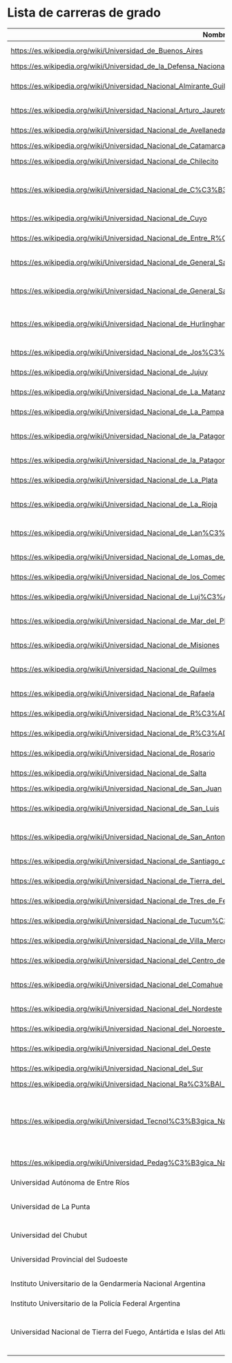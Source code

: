# Lista de carreras de grado

| Nombre | Acrónimo | Dirección | Ciudad | Provincia | Otras sedes | Sitio oficial |
| --- | --- | --- | --- | --- | --- | --- |
| https://es.wikipedia.org/wiki/Universidad_de_Buenos_Aires | UBA | Viamonte 430 | https://es.wikipedia.org/wiki/Buenos_Aires | https://es.wikipedia.org/wiki/Buenos_Aires |  | http://www.uba.ar/ |
| https://es.wikipedia.org/wiki/Universidad_de_la_Defensa_Nacional | UNDEF | Maipú 262 | https://es.wikipedia.org/wiki/Buenos_Aires | https://es.wikipedia.org/wiki/Buenos_Aires |  | http://www.undef.edu.ar/ |
| https://es.wikipedia.org/wiki/Universidad_Nacional_Almirante_Guillermo_Brown | UNAB | Av. Tomás Espora 4320 | https://es.wikipedia.org/wiki/Burzaco | https://es.wikipedia.org/wiki/Provincia_de_Buenos_Aires |  | http://www.unab.edu.ar/ |
| https://es.wikipedia.org/wiki/Universidad_Nacional_Arturo_Jauretche | UNAJ | Av. San Martín 2002 | https://es.wikipedia.org/wiki/Florencio_Varela_(Buenos_Aires) | https://es.wikipedia.org/wiki/Provincia_de_Buenos_Aires | Castelli, Lobos, Brandsen | http://www.unaj.edu.ar/ |
| https://es.wikipedia.org/wiki/Universidad_Nacional_de_Avellaneda | UNDAV | España 350 esq. Colón | https://es.wikipedia.org/wiki/Avellaneda_(Buenos_Aires) | https://es.wikipedia.org/wiki/Provincia_de_Buenos_Aires | https://es.wikipedia.org/wiki/Pi%C3%B1eyro | http://www.undav.edu.ar/ |
| https://es.wikipedia.org/wiki/Universidad_Nacional_de_Catamarca | UNCa | Esquiú 612 | https://es.wikipedia.org/wiki/San_Fernando_del_Valle_de_Catamarca | https://es.wikipedia.org/wiki/Provincia_de_Catamarca |  | http://www.unca.edu.ar/ |
| https://es.wikipedia.org/wiki/Universidad_Nacional_de_Chilecito | UNChiUNdeC | 9 de Julio 22 | https://es.wikipedia.org/wiki/Chilecito | https://es.wikipedia.org/wiki/Provincia_de_La_Rioja_(Argentina) |  | http://www.undec.edu.ar/ |
| https://es.wikipedia.org/wiki/Universidad_Nacional_de_C%C3%B3rdoba | UNC | Haya de la Torre s/nPabellón Argentina | https://es.wikipedia.org/wiki/Ciudad_de_C%C3%B3rdoba_(Argentina) | https://es.wikipedia.org/wiki/Provincia_de_C%C3%B3rdoba_(Argentina) |  | http://www.unc.edu.ar/ |
| https://es.wikipedia.org/wiki/Universidad_Nacional_de_Cuyo | UNCuUNCuyo | Centro Universitario | https://es.wikipedia.org/wiki/Ciudad_de_Mendoza | https://es.wikipedia.org/wiki/Provincia_de_Mendoza |  | http://www.uncu.edu.ar/ |
| https://es.wikipedia.org/wiki/Universidad_Nacional_de_Entre_R%C3%ADos | UNER | Eva Perón 24 | https://es.wikipedia.org/wiki/Concepci%C3%B3n_del_Uruguay | https://es.wikipedia.org/wiki/Provincia_de_Entre_R%C3%ADos | Concordia, Gualeguaychú, Oro Verde, Paraná, Villaguay | http://www.uner.edu.ar/ |
| https://es.wikipedia.org/wiki/Universidad_Nacional_de_General_San_Mart%C3%ADn | UNSMUNSaM | Av. 25 de Mayo y Francia | https://es.wikipedia.org/wiki/San_Mart%C3%ADn_(Buenos_Aires) | https://es.wikipedia.org/wiki/Provincia_de_Buenos_Aires |  | http://www.unsam.edu.ar/ |
| https://es.wikipedia.org/wiki/Universidad_Nacional_de_General_Sarmiento | UNGS | Juan M. Gutiérrez 1150 | https://es.wikipedia.org/wiki/Los_Polvorines | https://es.wikipedia.org/wiki/Provincia_de_Buenos_Aires | Moreno, San Fernando | http://www.ungs.edu.ar/ |
| https://es.wikipedia.org/wiki/Universidad_Nacional_de_Hurlingham | UNAHUR | Teniente Manuel Origone 151 | https://es.wikipedia.org/wiki/Villa_Tesei | https://es.wikipedia.org/wiki/Provincia_de_Buenos_Aires |  | http://unahur.edu.ar/site/ |
| https://es.wikipedia.org/wiki/Universidad_Nacional_de_Jos%C3%A9_Clemente_Paz | UNJPUNPAZ | Leandro N. Alem 4731 | https://es.wikipedia.org/wiki/Jos%C3%A9_C._Paz | https://es.wikipedia.org/wiki/Provincia_de_Buenos_Aires |  | http://www.unpaz.edu.ar/ |
| https://es.wikipedia.org/wiki/Universidad_Nacional_de_Jujuy | UNJu | Av. Bolivia 1239 | https://es.wikipedia.org/wiki/San_Salvador_de_Jujuy | https://es.wikipedia.org/wiki/Provincia_de_Jujuy | https://es.wikipedia.org/wiki/San_Pedro_de_Jujuy | http://www.unju.edu.ar/ |
| https://es.wikipedia.org/wiki/Universidad_Nacional_de_La_Matanza | UNLMUNLaM | Florencio Varela 1903 | https://es.wikipedia.org/wiki/San_Justo_(Buenos_Aires) | https://es.wikipedia.org/wiki/Provincia_de_Buenos_Aires | San Justo,Buenos Aires | http://www.unlam.edu.ar/ |
| https://es.wikipedia.org/wiki/Universidad_Nacional_de_La_Pampa | UNLPam | Coronel Gil 353 | https://es.wikipedia.org/wiki/Santa_Rosa_(Argentina) | https://es.wikipedia.org/wiki/Provincia_de_La_Pampa | https://es.wikipedia.org/wiki/General_Pico | http://www.unlpam.edu.ar/ |
| https://es.wikipedia.org/wiki/Universidad_Nacional_de_la_Patagonia_Austral | UNPA | Lisandro de la Torre 1070 | https://es.wikipedia.org/wiki/R%C3%ADo_Gallegos | https://es.wikipedia.org/wiki/Provincia_de_Santa_Cruz | Caleta Olivia, Puerto San Julián, Río Turbio | http://www.unpa.edu.ar/ |
| https://es.wikipedia.org/wiki/Universidad_Nacional_de_la_Patagonia_San_Juan_Bosco | UNPUNPSJB | Ciudad Universitaria | https://es.wikipedia.org/wiki/Comodoro_Rivadavia | https://es.wikipedia.org/wiki/Provincia_del_Chubut | Esquel, Puerto Madryn, Trelew | http://www.unp.edu.ar/ |
| https://es.wikipedia.org/wiki/Universidad_Nacional_de_La_Plata | UNLP | Av. 7 N° 776 | https://es.wikipedia.org/wiki/La_Plata | https://es.wikipedia.org/wiki/Provincia_de_Buenos_Aires |  | http://www.unlp.edu.ar/ |
| https://es.wikipedia.org/wiki/Universidad_Nacional_de_La_Rioja | UNLaR | Av. Dr. René Favaloro S/N | https://es.wikipedia.org/wiki/Ciudad_de_La_Rioja | https://es.wikipedia.org/wiki/Provincia_de_La_Rioja_(Argentina) | Aimogasta, Chamical, Chepes, Villa Unión | http://www.unlar.edu.ar/ |
| https://es.wikipedia.org/wiki/Universidad_Nacional_de_Lan%C3%BAs | UNLa | 29 de septiembre de 3901 | https://es.wikipedia.org/wiki/Remedios_de_Escalada | https://es.wikipedia.org/wiki/Provincia_de_Buenos_Aires |  | http://www.unla.edu.ar/ |
| https://es.wikipedia.org/wiki/Universidad_Nacional_de_Lomas_de_Zamora | UNLZ | Ruta Prov. 4, pK 2 | https://es.wikipedia.org/wiki/Lomas_de_Zamora | https://es.wikipedia.org/wiki/Provincia_de_Buenos_Aires |  | http://www.unlz.edu.ar/ |
| https://es.wikipedia.org/wiki/Universidad_Nacional_de_los_Comechingones | UNLC | Poeta Agüero 380 | https://es.wikipedia.org/wiki/Villa_de_Merlo | https://es.wikipedia.org/wiki/Provincia_de_San_Luis |  | http://www.unlc.edu.ar/ |
| https://es.wikipedia.org/wiki/Universidad_Nacional_de_Luj%C3%A1n | UNLu | Ruta 5 y Av. Constitución | https://es.wikipedia.org/wiki/Luj%C3%A1n | https://es.wikipedia.org/wiki/Provincia_de_Buenos_Aires | San Miguel, Chivilcoy, Campana | http://www.unlu.edu.ar/ |
| https://es.wikipedia.org/wiki/Universidad_Nacional_de_Mar_del_Plata | UNMDP | Diagonal J.B. Alberdi 2695 | https://es.wikipedia.org/wiki/Mar_del_Plata | https://es.wikipedia.org/wiki/Provincia_de_Buenos_Aires |  | http://www.mdp.edu.ar/ |
| https://es.wikipedia.org/wiki/Universidad_Nacional_de_Misiones | UNMUNaM | Ruta Nac. 12, km. 7,5 | https://es.wikipedia.org/wiki/Posadas | https://es.wikipedia.org/wiki/Provincia_de_Misiones | Eldorado, Oberá | http://www.unam.edu.ar/ |
| https://es.wikipedia.org/wiki/Universidad_Nacional_de_Quilmes | UNQ | Roque Sáenz Peña 352 | https://es.wikipedia.org/wiki/Quilmes_(Buenos_Aires) | https://es.wikipedia.org/wiki/Provincia_de_Buenos_Aires |  | http://www.unq.edu.ar/ |
| https://es.wikipedia.org/wiki/Universidad_Nacional_de_Rafaela | UNRaf | Bv. Roca 989 | https://es.wikipedia.org/wiki/Rafaela | https://es.wikipedia.org/wiki/Provincia_de_Santa_Fe |  | http://unraf.edu.ar/ |
| https://es.wikipedia.org/wiki/Universidad_Nacional_de_R%C3%ADo_Cuarto | UNRC | Ruta Nac. 36, km. 601 | https://es.wikipedia.org/wiki/R%C3%ADo_Cuarto_(ciudad) | https://es.wikipedia.org/wiki/Provincia_de_C%C3%B3rdoba_(Argentina) |  | http://www.unrc.edu.ar/ |
| https://es.wikipedia.org/wiki/Universidad_Nacional_de_R%C3%ADo_Negro | UNRN | Colón 450 | https://es.wikipedia.org/wiki/Viedma | https://es.wikipedia.org/wiki/Provincia_de_R%C3%ADo_Negro | Allen, Bariloche, Choele Choel, Cinco Saltos, Cipolletti, El Bolsón, General Roca, Río Colorado, San Antonio Oeste, Villa Regina | http://www.unrn.edu.ar/ |
| https://es.wikipedia.org/wiki/Universidad_Nacional_de_Rosario | UNR | Córdoba 181 | https://es.wikipedia.org/wiki/Rosario_(Argentina) | https://es.wikipedia.org/wiki/Provincia_de_Santa_Fe |  | http://www.unr.edu.ar/ |
| https://es.wikipedia.org/wiki/Universidad_Nacional_de_Salta | UNSa | Av. Bolivia 5150 | https://es.wikipedia.org/wiki/Ciudad_de_Salta | https://es.wikipedia.org/wiki/Provincia_de_Salta | Metán, Orán, Rosario de la Frontera, Tartagal | http://www.unsa.edu.ar/ |
| https://es.wikipedia.org/wiki/Universidad_Nacional_de_San_Juan | UNSJ | Mitre 396 E | https://es.wikipedia.org/wiki/San_Juan_(Capital) | https://es.wikipedia.org/wiki/Provincia_de_San_Juan |  | http://www.unsj.edu.ar/ |
| https://es.wikipedia.org/wiki/Universidad_Nacional_de_San_Luis | UNSL | Ejército de los Andes 950 | https://es.wikipedia.org/wiki/San_Luis_(Argentina) | https://es.wikipedia.org/wiki/Provincia_de_San_Luis | Merlo, Villa Mercedes | http://www.unsl.edu.ar/ |
| https://es.wikipedia.org/wiki/Universidad_Nacional_de_San_Antonio_de_Areco | UNSAdA | Av. Güiraldes 689 | https://es.wikipedia.org/wiki/San_Antonio_de_Areco | https://es.wikipedia.org/wiki/Provincia_de_Buenos_Aires | https://es.wikipedia.org/wiki/Baradero | http://www.unsada.edu.ar/ |
| https://es.wikipedia.org/wiki/Universidad_Nacional_de_Santiago_del_Estero | UNSE | Av. Belgrano 1912 | https://es.wikipedia.org/wiki/Santiago_del_Estero_(Capital) | https://es.wikipedia.org/wiki/Provincia_de_Santiago_del_Estero |  | http://www.unse.edu.ar/ |
| https://es.wikipedia.org/wiki/Universidad_Nacional_de_Tierra_del_Fuego,_Ant%C3%A1rtida_e_Islas_del_Atl%C3%A1ntico_Sur | UNTDF | Fuegia Basket 251 | https://es.wikipedia.org/wiki/Ushuaia | https://es.wikipedia.org/wiki/Provincia_de_Tierra_del_Fuego,_Ant%C3%A1rtida_e_Islas_del_Atl%C3%A1ntico_Sur | https://es.wikipedia.org/wiki/R%C3%ADo_Grande_(Tierra_del_Fuego) | http://www.untdf.edu.ar/ |
| https://es.wikipedia.org/wiki/Universidad_Nacional_de_Tres_de_Febrero | UNTREF | Mosconi 2736 | https://es.wikipedia.org/wiki/S%C3%A1enz_Pe%C3%B1a_(Buenos_Aires) | https://es.wikipedia.org/wiki/Provincia_de_Buenos_Aires | Caseros, El Palomar, Buenos Aires, Villa Lynch | http://www.untref.edu.ar/ |
| https://es.wikipedia.org/wiki/Universidad_Nacional_de_Tucum%C3%A1n | UNT | Ayacucho 491 | https://es.wikipedia.org/wiki/San_Miguel_de_Tucum%C3%A1n | https://es.wikipedia.org/wiki/Provincia_de_Tucum%C3%A1n | https://es.wikipedia.org/wiki/Yerba_Buena_(Tucum%C3%A1n) | http://www.unt.edu.ar/ |
| https://es.wikipedia.org/wiki/Universidad_Nacional_de_Villa_Mercedes | UNViMe | Las Heras 383 | https://es.wikipedia.org/wiki/Villa_Mercedes | https://es.wikipedia.org/wiki/Provincia_de_San_Luis |  | http://www.unvime.edu.ar/ |
| https://es.wikipedia.org/wiki/Universidad_Nacional_del_Centro_de_la_Provincia_de_Buenos_Aires | UNICEN | Gral. Pinto 399 | https://es.wikipedia.org/wiki/Tandil | https://es.wikipedia.org/wiki/Provincia_de_Buenos_Aires | Azul, Olavarría, Quequén | http://www.unicen.edu.ar/ |
| https://es.wikipedia.org/wiki/Universidad_Nacional_del_Comahue | UNCOMAUNCo | Buenos Aires 1400 | https://es.wikipedia.org/wiki/Neuqu%C3%A9n_(Capital) | https://es.wikipedia.org/wiki/Provincia_del_Neuqu%C3%A9n | Allen, Bariloche, Choele Choel, Cinco Saltos, Cipolletti, Chos Malal, General Roca, San Antonio Oeste, San Martín de los Andes, Viedma, Villa Regina, Zapala | http://www.uncoma.edu.ar/ |
| https://es.wikipedia.org/wiki/Universidad_Nacional_del_Nordeste | UNNE | 25 de Mayo 868 | https://es.wikipedia.org/wiki/Corrientes_(Capital) | https://es.wikipedia.org/wiki/Provincia_de_Corrientes | Resistencia, Presidencia Roque Sáenz Peña, Curuzú Cuatiá, Paso de los Libres | http://www.unne.edu.ar/ |
| https://es.wikipedia.org/wiki/Universidad_Nacional_del_Noroeste_de_la_Provincia_de_Buenos_Aires | UNNOBA | Sáenz Peña 456 | https://es.wikipedia.org/wiki/Jun%C3%ADn_(Buenos_Aires) | https://es.wikipedia.org/wiki/Provincia_de_Buenos_Aires | https://es.wikipedia.org/wiki/Pergamino_(Buenos_Aires) | http://www.unnoba.edu.ar/ |
| https://es.wikipedia.org/wiki/Universidad_Nacional_del_Oeste | UNO | Belgrano 369 | https://es.wikipedia.org/wiki/San_Antonio_de_Padua_(Buenos_Aires) | https://es.wikipedia.org/wiki/Provincia_de_Buenos_Aires | https://es.wikipedia.org/wiki/Merlo_(Buenos_Aires) | http://www.uno.edu.ar/ |
| https://es.wikipedia.org/wiki/Universidad_Nacional_del_Sur | UNS | Av. Alem 1253 | https://es.wikipedia.org/wiki/Bah%C3%ADa_Blanca | https://es.wikipedia.org/wiki/Provincia_de_Buenos_Aires |  | http://www.uns.edu.ar/ |
| https://es.wikipedia.org/wiki/Universidad_Nacional_Ra%C3%BAl_Scalabrini_Ortiz | UNSO |  | https://es.wikipedia.org/wiki/San_Isidro_(Buenos_Aires) | https://es.wikipedia.org/wiki/Provincia_de_Buenos_Aires |  | http://www.unso.edu.ar/ |
| https://es.wikipedia.org/wiki/Universidad_Tecnol%C3%B3gica_Nacional | UTN | Sarmiento 440 | https://es.wikipedia.org/wiki/Buenos_Aires | https://es.wikipedia.org/wiki/Buenos_Aires | Avellaneda, Bahía Blanca, Campana, Concepción del Uruguay, Concordia, Córdoba, General Pacheco, Haedo, La Plata, La Rioja, Mendoza, Neuquén, Paraná, Plaza Huincul, Puerto Madryn, Rafaela, Reconquista, Resistencia, Río Gallegos, Río Grande, Rosario, San Francisco, San Miguel de Tucumán, Concepción (Tucumán), San Nicolás, San Rafael, Santa Fe, Trenque Lauquen, Venado Tuerto, Villa María | http://www.utn.edu.ar/ |
| https://es.wikipedia.org/wiki/Universidad_Pedag%C3%B3gica_Nacional | UNIPE | Piedras 1080 | https://es.wikipedia.org/wiki/Ciudad_Aut%C3%B3noma_de_Buenos_Aires | https://es.wikipedia.org/wiki/Provincia_de_Buenos_Aires | https://es.wikipedia.org/wiki/Pilar_(Buenos_Aires) | https://www.unipe.edu.ar/ |
| Universidad Autónoma de Entre Ríos | UADER | Eva Perón 24 | Paraná | Entre Ríos | Varias en Entre Ríos | https://www.uader.edu.ar/ |
| Universidad de La Punta | ULP | Av. Universitaria s/n | La Punta | San Luis | No aplica | https://ulp.edu.ar/ |
| Universidad del Chubut | UDC | Ruta Nacional Nº 25 KM 4 | Rawson | Chubut | No aplica | http://udc.edu.ar/ |
| Universidad Provincial del Sudoeste | UPSO | 11 de abril 340 | Bahía Blanca | Buenos Aires | Varias en Buenos Aires | http://www.upso.edu.ar/ |
| Instituto Universitario de la Gendarmería Nacional Argentina | IUGNA | Autopista Riccheri Km 23.5 | Ciudad Evita | Buenos Aires | No aplica | http://iugna.edu.ar/ |
| Instituto Universitario de la Policía Federal Argentina | IUPFA | Rosario 532 | Buenos Aires | Buenos Aires | No aplica | https://www.iupfa.edu.ar/ |
| Universidad Nacional de Tierra del Fuego, Antártida e Islas del Atlántico Sur | UNTDF | Yrigoyen 879, Ushuaia, Tierra del Fuego | Ushuaia | Tierra del Fuego | Actividades también en la ciudad de Río Grande | http://www.untdf.edu.ar/ |